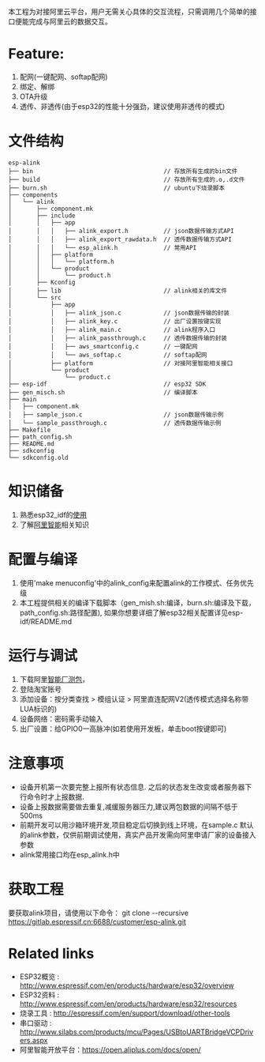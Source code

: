 本工程为对接阿里云平台，用户无需关心具体的交互流程，只需调用几个简单的接口便能完成与阿里云的数据交互。

# Feature:
1. 配网(一键配网、softap配网)
2. 绑定、解绑
3. OTA升级
4. 透传、非透传(由于esp32的性能十分强劲，建议使用非透传的模式)

# 文件结构
    esp-alink
    ├── bin                                     // 存放所有生成的bin文件
    ├── build                                   // 存放所有生成的.o,.d文件
    ├── burn.sh                                 // ubuntu下烧录脚本
    ├── components
    │   └── alink
    │       ├── component.mk
    │       ├── include
    │       │   ├── app
    │       │   │   ├── alink_export.h          // json数据传输方式API
    │       │   │   ├── alink_export_rawdata.h  // 透传数据传输方式API
    │       │   │   └── esp_alink.h             // 常用API
    │       │   ├── platform
    │       │   │   └── platform.h
    │       │   └── product
    │       │       └── product.h
    │       ├── Kconfig
    │       ├── lib                             // alink相关的库文件
    │       └── src
    │           ├── app
    │           │   ├── alink_json.c            // json数据传输的封装
    │           │   ├── alink_key.c             // 出厂设置按键实现
    │           │   ├── alink_main.c            // alink程序入口
    │           │   ├── alink_passthrough.c     // 透传数据传输的封装
    │           │   ├── aws_smartconfig.c       // 一键配网
    │           │   └── aws_softap.c            // softap配网
    │           ├── platform                    // 对接阿里智能相关接口
    │           └── product
    │               └── product.c
    ├── esp-idf                                 // esp32 SDK
    ├── gen_misch.sh                            // 编译脚本
    ├── main
    │   ├── component.mk
    │   ├── sample_json.c                       // json数据传输示例
    │   └── sample_passthrough.c                // 透传数据传输示例
    ├── Makefile
    ├── path_config.sh
    ├── README.md
    ├── sdkconfig
    └── sdkconfig.old

# 知识储备
1. 熟悉esp32_idf的[使用](http://esp-idf.readthedocs.io/en/latest/?badge=latest)
2. 了解[阿里智能](https://open.aliplus.com/docs/open)相关知识

# 配置与编译
1. 使用'make menuconfig'中的alink_config来配置alink的工作模式、任务优先级
2. 本工程提供相关的编译下载脚本（gen_mish.sh:编译，burn.sh:编译及下载，path_config.sh:路径配置), 如果你想要详细了解esp32相关配置详见esp-idf/README.md

# 运行与调试
1. 下载阿里[智能厂测包](https://open.aliplus.com/download?spm=0.0.0.0.J4tDWU)，
2. 登陆淘宝账号
3. 添加设备：按分类查找 > 模组认证 > 阿里直连配网V2(透传模式选择名称带LUA标识的)
4. 设备网络：密码需手动输入
5. 出厂设置：给GPIO0一高脉冲(如若使用开发板，单击boot按键即可)

# 注意事项
* 设备开机第一次要完整上报所有状态信息. 之后的状态发生改变或者服务器下行命令时才上报数据.
* 设备上报数据需要做去重复,减缓服务器压力,建议两包数据的间隔不低于500ms
* 前期开发可以用沙箱环境开发,项目稳定后切换到线上环境，在sample.c 默认的alink参数，仅供前期调试使用，真实产品开发需向阿里申请厂家的设备接入参数
* alink常用接口均在esp_alink.h中


# 获取工程
要获取alink项目，请使用以下命令：
git clone --recursive https://gitlab.espressif.cn:6688/customer/esp-alink.git

# Related links
* ESP32概览 : http://www.espressif.com/en/products/hardware/esp32/overview
* ESP32资料 : http://www.espressif.com/en/products/hardware/esp32/resources
* 烧录工具  : http://espressif.com/en/support/download/other-tools
* 串口驱动  : http://www.silabs.com/products/mcu/Pages/USBtoUARTBridgeVCPDrivers.aspx
* 阿里智能开放平台：https://open.aliplus.com/docs/open/
